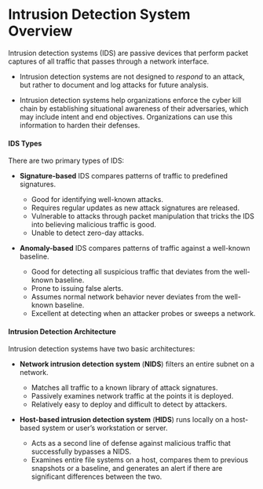 # Intrusion Detection System Overview

Intrusion detection systems (IDS) are passive devices that perform packet captures of all traffic that passes through a network interface.

- Intrusion detection systems are not designed to _respond_ to an attack, but rather to document and log attacks for future analysis.

- Intrusion detection systems help organizations enforce the cyber kill chain by establishing situational awareness of their adversaries, which may include intent and end objectives. Organizations can use this information to harden their defenses.

#### IDS Types

There are two primary types of IDS:

- **Signature-based** IDS compares patterns of traffic to predefined signatures.
  - Good for identifying well-known attacks.
  - Requires regular updates as new attack signatures are released.
  - Vulnerable to attacks through packet manipulation that tricks the IDS into believing malicious traffic is good.
  - Unable to detect zero-day attacks.

- **Anomaly-based** IDS compares patterns of traffic against a well-known baseline.
  - Good for detecting all suspicious traffic that deviates from the well-known baseline.
  - Prone to issuing false alerts.
  - Assumes normal network behavior never deviates from the well-known baseline.
  - Excellent at detecting when an attacker probes or sweeps a network.

#### Intrusion Detection Architecture

Intrusion detection systems have two basic architectures:

- **Network intrusion detection system** (**NIDS**) filters an entire subnet on a network.
  - Matches all traffic to a known library of attack signatures.
  - Passively examines network traffic at the points it is deployed.
  - Relatively easy to deploy and difficult to detect by attackers.

- **Host-based intrusion detection system** (**HIDS**) runs locally on a host-based system or user’s workstation or server.
  - Acts as a second line of defense against malicious traffic that successfully bypasses a NIDS.
  - Examines entire file systems on a host, compares them to previous snapshots or a baseline, and generates an alert if there are significant differences between the two.


